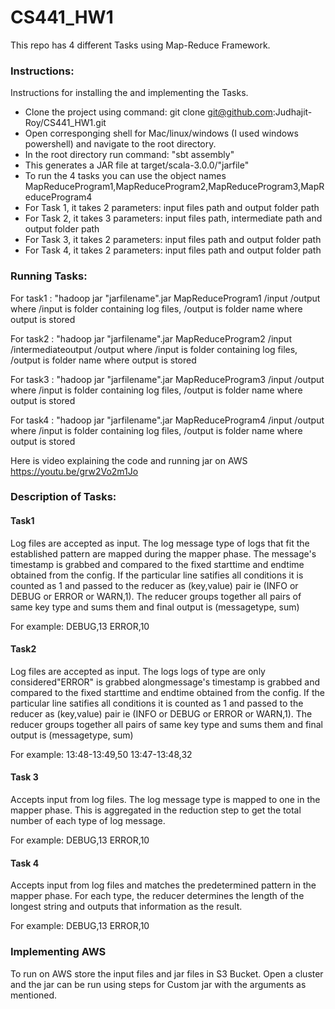 # CS441_HW1

This repo has 4 different Tasks using Map-Reduce Framework.

### Instructions:

Instructions for installing the and implementing the Tasks.
- Clone the project using command: git clone git@github.com:Judhajit-Roy/CS441_HW1.git
- Open corresponging shell for Mac/linux/windows (I used windows powershell) and navigate to the root directory.
- In the root directory run command: "sbt assembly"
- This generates a JAR file at target/scala-3.0.0/"jarfile"
- To run the 4 tasks you can use the object names MapReduceProgram1,MapReduceProgram2,MapReduceProgram3,MapReduceProgram4
- For Task 1, it takes 2 parameters: input files path and output folder path
- For Task 2, it takes 3 parameters: input files path, intermediate path and output folder path
- For Task 3, it takes 2 parameters: input files path and output folder path
- For Task 4, it takes 2 parameters: input files path and output folder path

### Running Tasks:

For task1 : "hadoop jar "jarfilename".jar MapReduceProgram1 /input /output
where /input is folder containing log files, /output is folder name where output is stored

For task2 : "hadoop jar "jarfilename".jar MapReduceProgram2 /input /intermediateoutput /output
where /input is folder containing log files, /output is folder name where output is stored

For task3 : "hadoop jar "jarfilename".jar MapReduceProgram3 /input /output
where /input is folder containing log files, /output is folder name where output is stored

For task4 : "hadoop jar "jarfilename".jar MapReduceProgram4 /input /output
where /input is folder containing log files, /output is folder name where output is stored

Here is video explaining the code and running jar on AWS https://youtu.be/grw2Vo2m1Jo

### Description of Tasks:

#### Task1

Log files are accepted as input. The log message type of logs that fit the established pattern are mapped during the mapper phase. The message's timestamp is grabbed and compared to the fixed starttime and endtime obtained from the config. If the particular line satifies all conditions it is counted as 1 and passed to the reducer as (key,value) pair ie (INFO or DEBUG or ERROR or WARN,1). The reducer groups together all pairs of same key type and sums them and final output is (messagetype, sum)

For example: 
DEBUG,13
ERROR,10

#### Task2

Log files are accepted as input. The logs logs of type are only considered"ERROR" is grabbed alongmessage's timestamp is grabbed and compared to the fixed starttime and endtime obtained from the config. If the particular line satifies all conditions it is counted as 1 and passed to the reducer as (key,value) pair ie (INFO or DEBUG or ERROR or WARN,1). The reducer groups together all pairs of same key type and sums them and final output is (messagetype, sum)

For example: 
13:48-13:49,50
13:47-13:48,32

#### Task 3

Accepts input from log files. The log message type is mapped to one in the mapper phase. This is aggregated in the reduction step to get the total number of each type of log message.

For example: 
DEBUG,13
ERROR,10


#### Task 4

Accepts input from log files and  matches the predetermined pattern in the mapper phase. For each type, the reducer determines the length of the longest string and outputs that information as the result.

For example: 
DEBUG,13
ERROR,10

### Implementing AWS

To run on AWS store the input files and jar files in S3 Bucket. Open a cluster and the jar can be run using steps for Custom jar with the arguments as mentioned.





